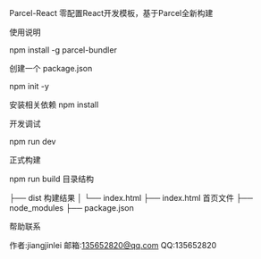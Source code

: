Parcel-React
零配置React开发模板，基于Parcel全新构建


使用说明

npm install -g parcel-bundler

创建一个 package.json

npm init -y

安装相关依赖
npm install


开发调试

npm run dev

正式构建

npm run build
目录结构

├── dist                构建结果
│   └── index.html
├── index.html          首页文件
├── node_modules
├── package.json


帮助联系

作者:jiangjinlei
邮箱:135652820@qq.com
QQ:135652820
